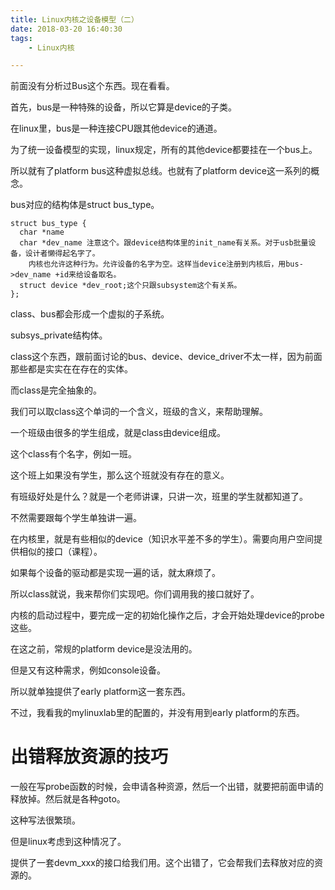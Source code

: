 ```yaml
---
title: Linux内核之设备模型（二）
date: 2018-03-20 16:40:30
tags:
	- Linux内核

---
```




前面没有分析过Bus这个东西。现在看看。

首先，bus是一种特殊的设备，所以它算是device的子类。

在linux里，bus是一种连接CPU跟其他device的通道。

为了统一设备模型的实现，linux规定，所有的其他device都要挂在一个bus上。

所以就有了platform bus这种虚拟总线。也就有了platform device这一系列的概念。



bus对应的结构体是struct bus_type。

```
struct bus_type {
  char *name
  char *dev_name 注意这个。跟device结构体里的init_name有关系。对于usb批量设备，设计者懒得起名字了。
  	内核也允许这种行为。允许设备的名字为空。这样当device注册到内核后，用bus->dev_name +id来给设备取名。
  struct device *dev_root;这个只跟subsystem这个有关系。
};
```



class、bus都会形成一个虚拟的子系统。

subsys_private结构体。



class这个东西，跟前面讨论的bus、device、device_driver不太一样，因为前面那些都是实实在在存在的实体。

而class是完全抽象的。

我们可以取class这个单词的一个含义，班级的含义，来帮助理解。

一个班级由很多的学生组成，就是class由device组成。

这个class有个名字，例如一班。

这个班上如果没有学生，那么这个班就没有存在的意义。

有班级好处是什么？就是一个老师讲课，只讲一次，班里的学生就都知道了。

不然需要跟每个学生单独讲一遍。

在内核里，就是有些相似的device（知识水平差不多的学生）。需要向用户空间提供相似的接口（课程）。

如果每个设备的驱动都是实现一遍的话，就太麻烦了。

所以class就说，我来帮你们实现吧。你们调用我的接口就好了。





内核的启动过程中，要完成一定的初始化操作之后，才会开始处理device的probe这些。

在这之前，常规的platform device是没法用的。

但是又有这种需求，例如console设备。

所以就单独提供了early platform这一套东西。

不过，我看我的mylinuxlab里的配置的，并没有用到early platform的东西。



# 出错释放资源的技巧

一般在写probe函数的时候，会申请各种资源，然后一个出错，就要把前面申请的释放掉。然后就是各种goto。

这种写法很繁琐。

但是linux考虑到这种情况了。

提供了一套devm_xxx的接口给我们用。这个出错了，它会帮我们去释放对应的资源的。


